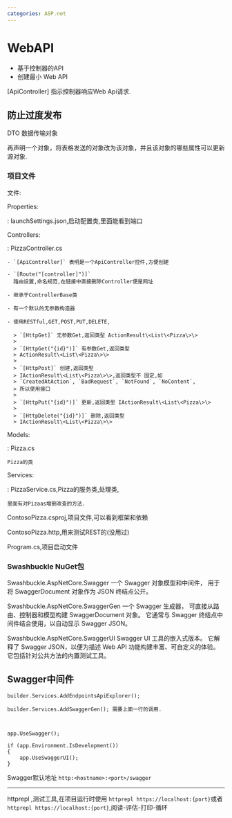```yaml
---
categories: ASP.net
---
```


# WebAPI

- 基于控制器的API
- 创建最小 Web API

\[ApiController\] 指示控制器响应Web Api请求.

## 防止过度发布

DTO 数据传输对象

再声明一个对象，将表格发送的对象改为该对象，并且该对象的哪些属性可以更新源对象.

### 项目文件

文件:

Properties:

:   launchSettings.json,启动配置类,里面能看到端口

Controllers:

:   PizzaController.cs

    - `[ApiController]` 表明是一个ApiController控件,方便创建

    - `[Route("[controller]")]`
      路由设置,命名规范,在链接中直接删除Controller便是网址

    - 继承于ControllerBase类

    - 有一个默认的无参数构造器

    - 使用RESTful,GET,POST,PUT,DELETE,

      > `[HttpGet]` 无参数Get,返回类型 ActionResult\<List\<Pizza\>\>
      >
      > `[HttpGet("{id}")]` 有参数Get,返回类型
      > ActionResult\<List\<Pizza\>\>
      >
      > `[HttpPost]` 创建,返回类型
      > IActionResult\<List\<Pizza\>\>,返回类型不 固定,如
      > `CreatedAtAction`, `BadRequest`, `NotFound`, `NoContent`,
      > 所以使用接口
      >
      > `[HttpPut("{id}")]` 更新,返回类型 IActionResult\<List\<Pizza\>\>
      >
      > `[HttpDelete("{id}")]` 删除,返回类型
      > IActionResult\<List\<Pizza\>\>

Models:

:   Pizza.cs

    Pizza的类

Services:

:   PizzaService.cs,Pizza的服务类,处理类,

    里面有对Pizaas增删改查的方法.

ContosoPizza.csproj,项目文件,可以看到框架和依赖

ContosoPizza.http,用来测试REST的(没用过)

Program.cs,项目启动文件

### Swashbuckle NuGet包

Swashbuckle.AspNetCore.Swagger 一个 Swagger 对象模型和中间件， 用于将
SwaggerDocument 对象作为 JSON 终结点公开。

Swashbuckle.AspNetCore.SwaggerGen 一个 Swagger 生成器，
可直接从路由、控制器和模型构建 SwaggerDocument 对象。 它通常与 Swagger
终结点中间件结合使用，以自动显示 Swagger JSON。

Swashbuckle.AspNetCore.SwaggerUI Swagger UI 工具的嵌入式版本。 它解释了
Swagger JSON，以便为描述 Web API 功能构建丰富、可自定义的体验。
它包括针对公共方法的内置测试工具。

## Swagger中间件

    builder.Services.AddEndpointsApiExplorer();

    builder.Services.AddSwaggerGen(); 需要上面一行的调用.



    app.UseSwagger();

    if (app.Environment.IsDevelopment())
    {
        app.UseSwaggerUI();
    }

Swagger默认地址 `http:<hostname>:<port>/swagger`

------------------------------------------------------------------------

httprepl ,测试工具,在项目运行时使用
`httprepl https://localhost:{port}`或者
`httprepl https://localhost:{port}`,阅读-评估-打印-循环
